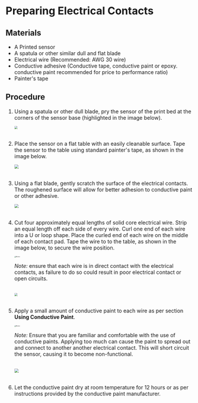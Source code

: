 # Preparing Electrical Contacts #

## Materials ##

- A Printed sensor
- A spatula or other similar dull and flat blade
- Electrical wire (Recommended: AWG 30 wire)
- Conductive adhesive (Conductive tape, conductive paint or epoxy. conductive paint recommended for price to performance ratio)
- Painter's tape

## Procedure ##

1. Using a spatula or other dull blade, pry the sensor of the print bed at the corners of the sensor base (highlighted in the image below).
   
   <img src="https://raw.githubusercontent.com/keeganmjgreen/3D-Printed-Sensors-Manual-Demo/main/img/Preparing-Electrical-Contacts/CantileverOnPrintBedAnnotated.png" style="zoom:50%;" /> \
   ​
   
2. Place the sensor on a flat table with an easily cleanable surface. Tape the sensor to the table using standard painter's tape, as shown in the image below.  
   
   <img src="https://raw.githubusercontent.com/keeganmjgreen/3D-Printed-Sensors-Manual-Demo/main/img/Preparing-Electrical-Contacts/Cantilever-Taped-Down.jpg" style="zoom:67%;" /> \
   ​
   
3. Using a flat blade, gently scratch the surface of the electrical contacts. The roughened surface will allow for better adhesion to conductive paint or other adhesive.
   
   <img src="https://raw.githubusercontent.com/keeganmjgreen/3D-Printed-Sensors-Manual-Demo/main/img/Preparing-Electrical-Contacts/Cantilever-Roughened.jpg" style="zoom:67%;" /> \
   ​
   
4. Cut four approximately equal lengths of solid core electrical wire. Strip an equal length off each side of every wire. Curl one end of each wire into a U or loop shape. Place the curled end of each wire on the middle of each contact pad. Tape the wire to to the table, as shown in the image below, to secure the wire position.
   
   <img src="https://raw.githubusercontent.com/keeganmjgreen/3D-Printed-Sensors-Manual-Demo/main/img/Safety/ANSI_Notice_Header_-_1998.svg" alt="Notice" style="zoom:25%;" />
   
   *Note:* ensure that each wire is in direct contact with the electrical contacts, as failure to do so could result in poor electrical contact or open circuits. \
   ​
   
   <img src="https://raw.githubusercontent.com/keeganmjgreen/3D-Printed-Sensors-Manual-Demo/main/img/Preparing-Electrical-Contacts/Wire-Placement.png" style="zoom: 50%;" /> \
   ​
   
5. Apply a small amount of conductive paint to each wire as per section **Using Conductive Paint**.
   
   <img src="https://raw.githubusercontent.com/keeganmjgreen/3D-Printed-Sensors-Manual-Demo/main/img/Safety/ANSI_Notice_Header_-_1998.svg" alt="Notice" style="zoom:25%;" />
   
   *Note:* Ensure that you are familiar and comfortable with the use of conductive paints. Applying too much can cause the paint to spread out and connect to another another electrical contact. This will short circuit the sensor, causing it to become non-functional. \
   ​
   
   <img src="https://raw.githubusercontent.com/keeganmjgreen/3D-Printed-Sensors-Manual-Demo/main/img/Preparing-Electrical-Contacts/Finished-Cantilever.jpg" style="zoom:67%;" /> \
   ​
   
6. Let the conductive paint dry at room temperature for 12 hours or as per instructions provided by the conductive paint manufacturer.
